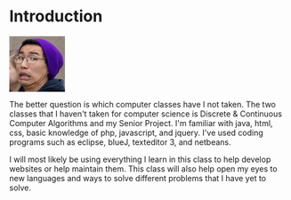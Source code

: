 # Introduction

<img src="profile.jpg" alt="Nicholas Moy" style="width:100px;height:100px;" align="center">

The better question is which computer classes have I not taken. The two classes that I haven't taken for computer science is Discrete & Continuous Computer Algorithms and my Senior Project. I'm familiar with java, html, css, basic knowledge of php, javascript, and jquery. I've used coding programs such as eclipse, blueJ, texteditor 3, and netbeans.

I will most likely be using everything I learn in this class to help develop websites or help maintain them. This class will also help open my eyes to new languages and ways to solve different problems that I have  yet to solve.
